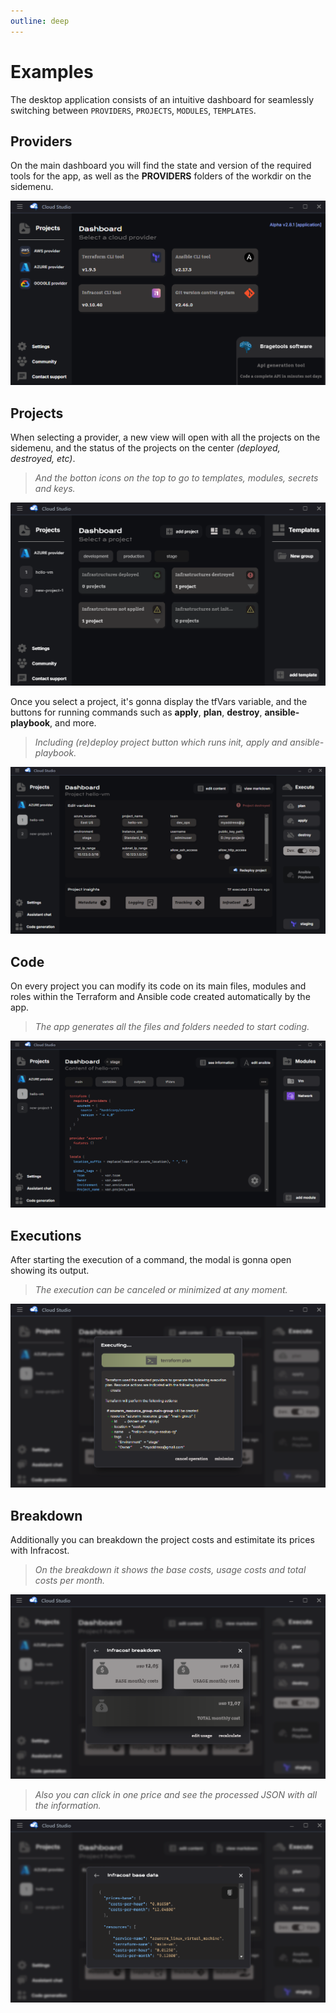 ```yaml
---
outline: deep
---
```


# Examples

The desktop application consists of an intuitive dashboard for seamlessly switching between `PROVIDERS`, `PROJECTS`, `MODULES`, `TEMPLATES`.

## Providers

On the main dashboard you will find the state and version of the required tools for the app, as well as the **PROVIDERS** folders of the workdir on the sidemenu.

![Initial Dashboard](../assets/images/examples_dashboard/main_dashboard.png)

## Projects

When selecting a provider, a new view will open with all the projects on the sidemenu, and the status of the projects on the center *(deployed, destroyed, etc)*. 

> *And the botton icons on the top to go to templates, modules, secrets and keys.*

![Initial Dashboard](../assets/images/examples_dashboard/projects_dashboard.png)

Once you select a project, it's gonna display the tfVars variable, and the buttons for running commands such as **apply**, **plan**, **destroy**, **ansible-playbook**, and more. 

> *Including (re)deploy project button which runs init, apply and ansible-playbook.*

![Initial Dashboard](../assets/images/examples_dashboard/project_dashboard.png)

## Code

On every project you can modify its code on its main files, modules and roles within the Terraform and Ansible code created automatically by the app. 

> *The app generates all the files and folders needed to start coding.*

![Initial Dashboard](../assets/images/examples_dashboard/code_dashboard.png)

## Executions

After starting the execution of a command, the modal is gonna open showing its output.

> *The execution can be canceled or minimized at any moment.*

![Initial Dashboard](../assets/images/examples_dashboard/execution_dashboard.png)

## Breakdown

Additionally you can breakdown the project costs and estimitate its prices with Infracost.

> *On the breakdown it shows the base costs, usage costs and total costs per month.*

![Initial Dashboard](../assets/images/examples_dashboard/infracost_dashboard_1.png)

> *Also you can click in one price and see the processed JSON with all the information.*

![Initial Dashboard](../assets/images/examples_dashboard/infracost_dashboard_2.png)